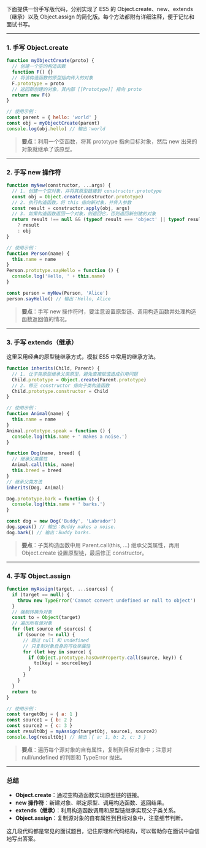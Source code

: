 下面提供一份手写版代码，分别实现了 ES5 的 Object.create、new、extends（继承）以及 Object.assign 的简化版。每个方法都附有详细注释，便于记忆和面试书写。

---

### 1. 手写 Object.create

```js
function myObjectCreate(proto) {
  // 创建一个空的构造函数
  function F() {}
  // 将该构造函数的原型指向传入的对象
  F.prototype = proto
  // 返回新创建的对象，其内部 [[Prototype]] 指向 proto
  return new F()
}

// 使用示例：
const parent = { hello: 'world' }
const obj = myObjectCreate(parent)
console.log(obj.hello) // 输出：world
```

> **要点**：利用一个空函数，将其 prototype 指向目标对象，然后 new 出来的对象就继承了该原型。

---

### 2. 手写 new 操作符

```js
function myNew(constructor, ...args) {
  // 1. 创建一个空对象，并将其原型链接到 constructor.prototype
  const obj = Object.create(constructor.prototype)
  // 2. 执行构造函数，将 this 指向新对象，并传入参数
  const result = constructor.apply(obj, args)
  // 3. 如果构造函数返回一个对象，则返回它，否则返回新创建的对象
  return result !== null && (typeof result === 'object' || typeof result === 'function')
    ? result
    : obj
}

// 使用示例：
function Person(name) {
  this.name = name
}
Person.prototype.sayHello = function () {
  console.log('Hello, ' + this.name)
}

const person = myNew(Person, 'Alice')
person.sayHello() // 输出：Hello, Alice
```

> **要点**：手写 new 操作符时，要注意设置原型链、调用构造函数并处理构造函数返回值的情况。

---

### 3. 手写 extends（继承）

这里采用经典的原型链继承方式，模拟 ES5 中常用的继承方法。

```js
function inherits(Child, Parent) {
  // 1. 让子类原型继承父类原型，避免直接赋值造成引用问题
  Child.prototype = Object.create(Parent.prototype)
  // 2. 修正 constructor 指向子类构造函数
  Child.prototype.constructor = Child
}

// 使用示例：
function Animal(name) {
  this.name = name
}
Animal.prototype.speak = function () {
  console.log(this.name + ' makes a noise.')
}

function Dog(name, breed) {
  // 继承父类属性
  Animal.call(this, name)
  this.breed = breed
}
// 继承父类方法
inherits(Dog, Animal)

Dog.prototype.bark = function () {
  console.log(this.name + ' barks.')
}

const dog = new Dog('Buddy', 'Labrador')
dog.speak() // 输出：Buddy makes a noise.
dog.bark() // 输出：Buddy barks.
```

> **要点**：子类构造函数中用 Parent.call(this, ...) 继承父类属性，再用 Object.create 设置原型链，最后修正 constructor。

---

### 4. 手写 Object.assign

```js
function myAssign(target, ...sources) {
  if (target == null) {
    throw new TypeError('Cannot convert undefined or null to object')
  }
  // 强制转换为对象
  const to = Object(target)
  // 遍历所有源对象
  for (let source of sources) {
    if (source != null) {
      // 跳过 null 和 undefined
      // 只复制对象自身的可枚举属性
      for (let key in source) {
        if (Object.prototype.hasOwnProperty.call(source, key)) {
          to[key] = source[key]
        }
      }
    }
  }
  return to
}

// 使用示例：
const targetObj = { a: 1 }
const source1 = { b: 2 }
const source2 = { c: 3 }
const resultObj = myAssign(targetObj, source1, source2)
console.log(resultObj) // 输出：{ a: 1, b: 2, c: 3 }
```

> **要点**：遍历每个源对象的自有属性，复制到目标对象中；注意对 null/undefined 的判断和 TypeError 抛出。

---

### 总结

- **Object.create**：通过空构造函数实现原型链的链接。
- **new 操作符**：新建对象、绑定原型、调用构造函数、返回结果。
- **extends（继承）**：利用构造函数调用和原型链继承实现父子类关系。
- **Object.assign**：复制源对象的自有属性到目标对象中，注意细节判断。

这几段代码都是常见的面试题目，记住原理和代码结构，可以帮助你在面试中自信地写出答案。
